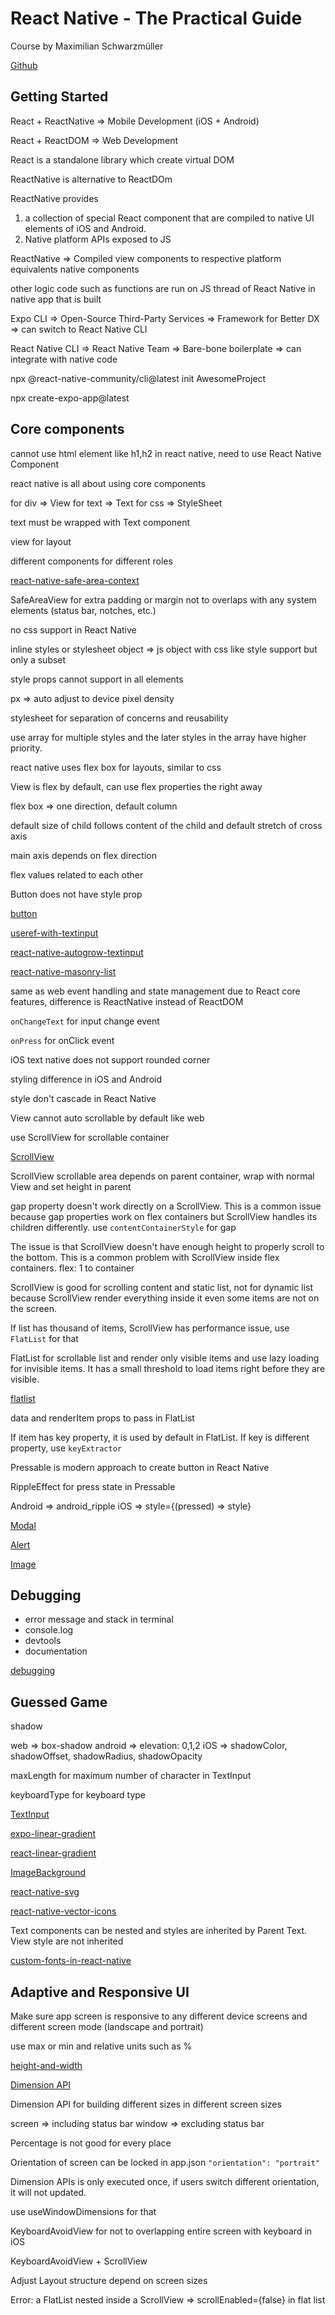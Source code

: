 # React Native - The Practical Guide

Course by Maximilian Schwarzmüller

[Github](https://github.com/academind/react-native-practical-guide-code)

## Getting Started

React + ReactNative => Mobile Development (iOS + Android)

React + ReactDOM => Web Development

React is a standalone library which create virtual DOM

ReactNative is alternative to ReactDOm

ReactNative provides

1. a collection of special React component that are compiled to native UI elements of iOS and Android.
2. Native platform APIs exposed to JS

ReactNative => Compiled view components to respective platform equivalents native components

other logic code such as functions are run on JS thread of React Native in native app that is built

Expo CLI => Open-Source Third-Party Services => Framework for Better DX => can switch to React Native CLI

React Native CLI => React Native Team => Bare-bone boilerplate => can integrate with native code

npx @react-native-community/cli@latest init AwesomeProject

npx create-expo-app@latest

## Core components

cannot use html element like h1,h2 in react native, need to use React Native Component

react native is all about using core components

for div => View
for text => Text
for css => StyleSheet

text must be wrapped with Text component

view for layout

different components for different roles

[react-native-safe-area-context](https://appandflow.github.io/react-native-safe-area-context/)

SafeAreaView for extra padding or margin not to overlaps with any system elements (status bar, notches, etc.)

no css support in React Native

inline styles or stylesheet object => js object with css like style support but only a subset

style props cannot support in all elements

px => auto adjust to device pixel density

stylesheet for separation of concerns and reusability

use array for multiple styles and the later styles in the array have higher priority.

react native uses flex box for layouts, similar to css

View is flex by default, can use flex properties the right away

flex box => one direction, default column

default size of child follows content of the child and default stretch of cross axis

main axis depends on flex direction

flex values related to each other

Button does not have style prop

[button](https://reactnative.dev/docs/button)

[useref-with-textinput](https://medium.com/@rutikpanchal121/how-useref-is-useful-with-textinput-in-react-native-a54a916e3374)

[react-native-autogrow-textinput](https://github.com/wix-incubator/react-native-autogrow-textinput)

[react-native-masonry-list](https://github.com/hyochan/react-native-masonry-list)

same as web event handling and state management due to React core features, difference is ReactNative instead of ReactDOM

`onChangeText` for input change event

`onPress` for onClick event

iOS text native does not support rounded corner

styling difference in iOS and Android

style don't cascade in React Native

View cannot auto scrollable by default like web

use ScrollView for scrollable container

[ScrollView](https://reactnative.dev/docs/scrollview)

ScrollView scrollable area depends on parent container, wrap with normal View and set height in parent

gap property doesn't work directly on a ScrollView. This is a common issue because gap properties work on flex containers but ScrollView handles its children differently. use `contentContainerStyle` for gap

The issue is that ScrollView doesn't have enough height to properly scroll to the bottom. This is a common problem with ScrollView inside flex containers. flex: 1 to container

ScrollView is good for scrolling content and static list, not for dynamic list because ScrollView render everything inside it even some items are not on the screen.

If list has thousand of items, ScrollView has performance issue, use `FlatList` for that

FlatList for scrollable list and render only visible items and use lazy loading for invisible items. It has a small threshold to load items right before they are visible.

[flatlist](https://reactnative.dev/docs/flatlist)

data and renderItem props to pass in FlatList

If item has key property, it is used by default in FlatList. If key is different property, use `keyExtractor`

Pressable is modern approach to create button in React Native

RippleEffect for press state in Pressable

Android => android_ripple
iOS => style={(pressed) => style}

[Modal](https://reactnative.dev/docs/modal)

[Alert](https://reactnative.dev/docs/alert)

[Image](https://reactnative.dev/docs/image)

## Debugging

- error message and stack in terminal
- console.log
- devtools
- documentation

[debugging](https://reactnative.dev/docs/debugging)

## Guessed Game

shadow

web => box-shadow
android => elevation: 0,1,2
iOS => shadowColor, shadowOffset, shadowRadius, shadowOpacity

maxLength for maximum number of character in TextInput

keyboardType for keyboard type

[TextInput](https://reactnative.dev/docs/textinput)

[expo-linear-gradient](https://docs.expo.dev/versions/latest/sdk/linear-gradient/)

[react-linear-gradient](https://github.com/react-native-linear-gradient/react-native-linear-gradient)

[ImageBackground](https://reactnative.dev/docs/imagebackground)

[react-native-svg](https://github.com/software-mansion/react-native-svg)

[react-native-vector-icons](https://github.com/oblador/react-native-vector-icons)

Text components can be nested and styles are inherited by Parent Text. View style are not inherited

[custom-fonts-in-react-native](https://dev.to/iammtander/custom-fonts-in-react-native-pro-tip-4693)

## Adaptive and Responsive UI

Make sure app screen is responsive to any different device screens and different screen mode (landscape and portrait)

use max or min and relative units such as %

[height-and-width](https://reactnative.dev/docs/height-and-width)

[Dimension API](https://reactnative.dev/docs/dimensions)

Dimension API for building different sizes in different screen sizes

screen => including status bar
window => excluding status bar

Percentage is not good for every place

Orientation of screen can be locked in app.json `"orientation": "portrait"`

Dimension APIs is only executed once, if users switch different orientation, it will not updated.

use useWindowDimensions for that

KeyboardAvoidView for not to overlapping entire screen with keyboard in iOS

KeyboardAvoidView + ScrollView

Adjust Layout structure depend on screen sizes

Error: a FlatList nested inside a ScrollView => scrollEnabled={false} in flat list

